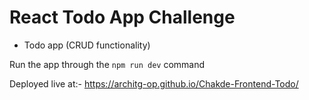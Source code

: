 # React Todo App Challenge

- Todo app (CRUD functionality)

Run the app through the `npm run dev` command

Deployed live at:- https://architg-op.github.io/Chakde-Frontend-Todo/
